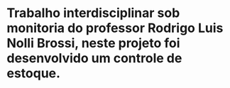 # Trabalho interdisciplinar sob monitoria do professor Rodrigo Luis Nolli Brossi, neste projeto foi desenvolvido um controle de estoque.
